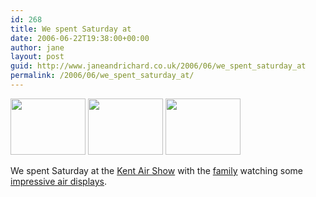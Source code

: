 ```yaml
---
id: 268
title: We spent Saturday at
date: 2006-06-22T19:38:00+00:00
author: jane
layout: post
guid: http://www.janeandrichard.co.uk/2006/06/we_spent_saturday_at
permalink: /2006/06/we_spent_saturday_at/
---
```

<img src="http://www.janeandrichard.co.uk/photos/kentshow2006air/img/thumbimg_1957.jpg" width="120" height="90" />&#160;<img src="http://www.janeandrichard.co.uk/photos/kentshow2006air/img/thumbimg_1911.jpg" width="120" height="90" />&#160;<img src="http://www.janeandrichard.co.uk/photos/kentshow2006air/img/thumbimg_1796.jpg" width="120" height="90" />

We spent Saturday at the [Kent Air Show](http://www.flightairshow.com/) with the [family](http://v1.janeandrichard.co.uk/photos/kentairshow2006family/) watching some [impressive air displays](http://v1.janeandrichard.co.uk/photos/kentshow2006air/).